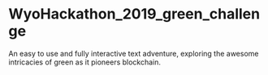 # WyoHackathon_2019_green_challenge
An easy to use and fully interactive text adventure, exploring the awesome intricacies of green as it pioneers blockchain.
